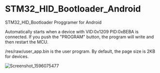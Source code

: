 # STM32_HID_Bootloader_Android
STM32_HID_Bootloader Proggramer for Android

Automatically starts when a device with VID:0x1209 PID:0xBEBA is connected.
If you push the "PROGRAM" button, the program will write and then restart the MCU.

/res/raw/user_app.bin is the user program.
By default, the page size is 2KB for devices.

![Screenshot_1596075477](https://user-images.githubusercontent.com/1528926/88873087-d4f3f680-d256-11ea-9195-4e8b787763bb.png)
